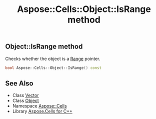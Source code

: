﻿---
title: Aspose::Cells::Object::IsRange method
linktitle: IsRange
second_title: Aspose.Cells for C++ API Reference
description: 'Aspose::Cells::Object::IsRange method. Checks whether the object is a Range pointer in C++.'
type: docs
weight: 1500
url: /cpp/aspose.cells/object/isrange/
---
## Object::IsRange method


Checks whether the object is a [Range](../../range/) pointer.

```cpp
bool Aspose::Cells::Object::IsRange() const
```

## See Also

* Class [Vector](../../vector/)
* Class [Object](../)
* Namespace [Aspose::Cells](../../)
* Library [Aspose.Cells for C++](../../../)
